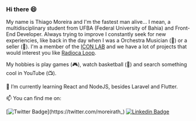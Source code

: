 ### Hi there 😄

My name is Thiago Moreira and I'm the fastest man alive... I mean, a multidisciplinary student from UFBA (Federal University of Bahia) and Front-End Developer. Always trying to improve I constantly seek for new experiencies, like back in the day when I was a Orchestra Musician (🎻) or a seller (🏬). I'm a member of the [ICON LAB](http:\\icon.ufba.br) and we have a lot of projects that would interest you like [Radioca Loop](http:\\beat.radioca.com.br). 

My hobbies is play games (🎮), watch basketball (🏀) and search something cool in YouTube (📺).

🌱 I’m currently learning React and NodeJS, besides Laravel and Flutter.

📫 You can find me on:

[![Twitter Badge](https://img.shields.io/badge/-Twitter-1ca0f1?style=flat-square&labelColor=1ca0f1&logo=twitter&logoColor=white&link=https://twitter.com/moreirath_)](https://twitter.com/moreirath_)
[![Linkedin Badge](https://img.shields.io/badge/-LinkedIn-blue?style=flat-square&logo=Linkedin&logoColor=white&link=https://www.linkedin.com/in/thi-moreira)](https://www.linkedin.com/in/thi-moreira)
<!--
**gamazyn/gamazyn** is a ✨ _special_ ✨ repository because its `README.md` (this file) appears on your GitHub profile.

Here are some ideas to get you started:

- 🔭 I’m currently working on ...
- 🌱 I’m currently learning ...
- 👯 I’m looking to collaborate on ...
- 🤔 I’m looking for help with ...
- 💬 Ask me about ...
- 📫 How to reach me: ...
- 😄 Pronouns: ...
- ⚡ Fun fact: ...
-->
